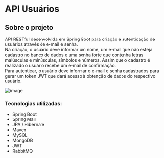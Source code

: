 # API Usuários

## Sobre o projeto
API RESTful desenvolvida em Spring Boot para criação e autenticação de usuários através de e-mail e senha.  
Na criação, o usuário deve informar um nome, um e-mail que não esteja cadastro no banco de dados e uma senha forte que contenha letras maiúsculas e minúsculas, símbolos e números. Assim que o cadastro é realizado o usuário recebe um e-mail de confirmação.  
Para autenticar, o usuário deve informar o e-mail e senha cadastrados para gerar um token JWT que dará acesso à obtenção de dados do respectivo usuário.

![image](https://github.com/user-attachments/assets/916d964d-ac05-483e-8c1e-b20d8fc1944c)

### Tecnologias utilizadas:
- Spring Boot
- Spring Mail
- JPA / Hibernate
- Maven
- MySQL
- MongoDB
- JWT
- RabbitMQ
